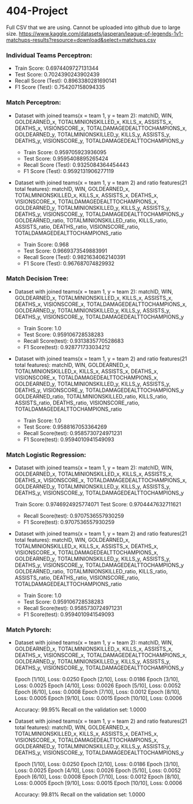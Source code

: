 # 404-Project

Full CSV that we are using. Cannot be uploaded into github due to large size. 
https://www.kaggle.com/datasets/jasperan/league-of-legends-1v1-matchups-results?resource=download&select=matchups.csv


### Individual Teams Perceptron:
  
  * Train Score:  0.6974409727131344
  * Test Score:  0.7024390243902439
  * Recall Score (Test): 0.8963380281690141
  * F1 Score (Test): 0.754207158094335 
  
### Match Perceptron:

- Dataset with joined teams(x = team 1, y = team 2):
matchID, WIN, GOLDEARNED_x, TOTALMINIONSKILLED_x, KILLS_x, ASSISTS_x, DEATHS_x, VISIONSCORE_x, TOTALDAMAGEDEALTTOCHAMPIONS_x, 
GOLDEARNED_y, TOTALMINIONSKILLED_y, KILLS_y, ASSISTS_y, DEATHS_y, VISIONSCORE_y, TOTALDAMAGEDEALTTOCHAMPIONS_y

  * Train Score:  0.959705923936095
  * Test Score:  0.9595408895265424
  * Recall Score (Test): 0.9325084364454443
  * F1 Score (Test): 0.9592131906277119
  
- Dataset with joined teams(x = team 1, y = team 2) and ratio features(21 total features):
matchID, WIN, GOLDEARNED_x, TOTALMINIONSKILLED_x, KILLS_x, ASSISTS_x, DEATHS_x, VISIONSCORE_x, TOTALDAMAGEDEALTTOCHAMPIONS_x, 
GOLDEARNED_y, TOTALMINIONSKILLED_y, KILLS_y, ASSISTS_y, DEATHS_y, VISIONSCORE_y, TOTALDAMAGEDEALTTOCHAMPIONS_y
GOLDEARNED_ratio, TOTALMINIONSKILLED_ratio, KILLS_ratio, ASSISTS_ratio, DEATHS_ratio, VISIONSCORE_ratio, TOTALDAMAGEDEALTTOCHAMPIONS_ratio
  
  * Train Score:  0.968
  * Test Score:  0.9669373549883991
  * Recall Score (Test):  0.9821634062140391
  * F1 Score (Test):  0.967687074829932
  
### Match Decision Tree:

- Dataset with joined teams(x = team 1, y = team 2):
matchID, WIN, GOLDEARNED_x, TOTALMINIONSKILLED_x, KILLS_x, ASSISTS_x, DEATHS_x, VISIONSCORE_x, TOTALDAMAGEDEALTTOCHAMPIONS_x, 
GOLDEARNED_y, TOTALMINIONSKILLED_y, KILLS_y, ASSISTS_y, DEATHS_y, VISIONSCORE_y, TOTALDAMAGEDEALTTOCHAMPIONS_y

  * Train Score:  1.0
  * Test Score:  0.959106728538283
  * Recall Score(test):  0.9313835770528683
  * F1 Score(test):  0.928771733034212
  
- Dataset with joined teams(x = team 1, y = team 2) and ratio features(21 total features):
matchID, WIN, GOLDEARNED_x, TOTALMINIONSKILLED_x, KILLS_x, ASSISTS_x, DEATHS_x, VISIONSCORE_x, TOTALDAMAGEDEALTTOCHAMPIONS_x, 
GOLDEARNED_y, TOTALMINIONSKILLED_y, KILLS_y, ASSISTS_y, DEATHS_y, VISIONSCORE_y, TOTALDAMAGEDEALTTOCHAMPIONS_y
GOLDEARNED_ratio, TOTALMINIONSKILLED_ratio, KILLS_ratio, ASSISTS_ratio, DEATHS_ratio, VISIONSCORE_ratio, TOTALDAMAGEDEALTTOCHAMPIONS_ratio
  
  * Train Score:  1.0
  * Test Score:  0.9588167053364269
  * Recall Score(test):  0.9585730724971231
  * F1 Score(test):  0.9594010941549093

### Match Logistic Regression:

- Dataset with joined teams(x = team 1, y = team 2):
matchID, WIN, GOLDEARNED_x, TOTALMINIONSKILLED_x, KILLS_x, ASSISTS_x, DEATHS_x, VISIONSCORE_x, TOTALDAMAGEDEALTTOCHAMPIONS_x, 
GOLDEARNED_y, TOTALMINIONSKILLED_y, KILLS_y, ASSISTS_y, DEATHS_y, VISIONSCORE_y, TOTALDAMAGEDEALTTOCHAMPIONS_y

  Train Score:  0.9746924925774071
  Test Score:  0.9704447632711621
  * Recall Score(test):  0.9707536557930259
  * F1 Score(test):  0.9707536557930259

- Dataset with joined teams(x = team 1, y = team 2) and ratio features(21 total features):
matchID, WIN, GOLDEARNED_x, TOTALMINIONSKILLED_x, KILLS_x, ASSISTS_x, DEATHS_x, VISIONSCORE_x, TOTALDAMAGEDEALTTOCHAMPIONS_x, 
GOLDEARNED_y, TOTALMINIONSKILLED_y, KILLS_y, ASSISTS_y, DEATHS_y, VISIONSCORE_y, TOTALDAMAGEDEALTTOCHAMPIONS_y
GOLDEARNED_ratio, TOTALMINIONSKILLED_ratio, KILLS_ratio, ASSISTS_ratio, DEATHS_ratio, VISIONSCORE_ratio, TOTALDAMAGEDEALTTOCHAMPIONS_ratio
  
  * Train Score:  1.0
  * Test Score:  0.959106728538283
  * Recall Score(test):  0.9585730724971231
  * F1 Score(test):  0.9594010941549093
  


### Match Pytorch:

- Dataset with joined teams(x = team 1, y = team 2):
matchID, WIN, GOLDEARNED_x, TOTALMINIONSKILLED_x, KILLS_x, ASSISTS_x, DEATHS_x, VISIONSCORE_x, TOTALDAMAGEDEALTTOCHAMPIONS_x, 
GOLDEARNED_y, TOTALMINIONSKILLED_y, KILLS_y, ASSISTS_y, DEATHS_y, VISIONSCORE_y, TOTALDAMAGEDEALTTOCHAMPIONS_y

    Epoch [1/10], Loss: 0.0250
    Epoch [2/10], Loss: 0.0186
    Epoch [3/10], Loss: 0.0025
    Epoch [4/10], Loss: 0.0026
    Epoch [5/10], Loss: 0.0052
    Epoch [6/10], Loss: 0.0008
    Epoch [7/10], Loss: 0.0012
    Epoch [8/10], Loss: 0.0005
    Epoch [9/10], Loss: 0.0015
    Epoch [10/10], Loss: 0.0006
    
    Accuracy: 99.95%
    Recall on the validation set: 1.0000

- Dataset with joined teams(x = team 1, y = team 2) and ratio features(21 total features):
matchID, WIN, GOLDEARNED_x, TOTALMINIONSKILLED_x, KILLS_x, ASSISTS_x, DEATHS_x, VISIONSCORE_x, TOTALDAMAGEDEALTTOCHAMPIONS_x, 
GOLDEARNED_y, TOTALMINIONSKILLED_y, KILLS_y, ASSISTS_y, DEATHS_y, VISIONSCORE_y, TOTALDAMAGEDEALTTOCHAMPIONS_y

    Epoch [1/10], Loss: 0.0250
    Epoch [2/10], Loss: 0.0186
    Epoch [3/10], Loss: 0.0025
    Epoch [4/10], Loss: 0.0026
    Epoch [5/10], Loss: 0.0052
    Epoch [6/10], Loss: 0.0008
    Epoch [7/10], Loss: 0.0012
    Epoch [8/10], Loss: 0.0005
    Epoch [9/10], Loss: 0.0015
    Epoch [10/10], Loss: 0.0006
    
    Accuracy: 99.81%
    Recall on the validation set: 1.0000

```python

```
